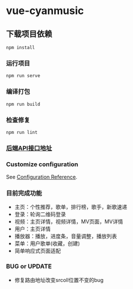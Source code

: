 # vue-cyanmusic

## 下载项目依赖
```
npm install
```

### 运行项目
```
npm run serve
```

### 编译打包
```
npm run build
```

### 检查修复
```
npm run lint
```

### [后端API接口地址](https://github.com/Bomtasticmiss/NeteaseCloudMusicApi.git)

### Customize configuration
See [Configuration Reference](https://cli.vuejs.org/config/).


### 目前完成功能

- 主页：个性推荐，歌单，排行榜，歌手，新歌速递
- 登录：轮询二维码登录
- 视频：主页详情，视频详情，MV页面，MV详情
- 用户：主页详情
- 播放器：播放，进度条，音量调整，播放列表
- 菜单：用户歌单(收藏，创建)
- 简单响应式页面适配
### BUG or UPDATE

- 修复路由地址改变srcoll位置不变的bug
